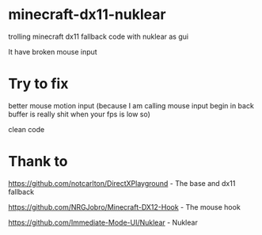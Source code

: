 # minecraft-dx11-nuklear

trolling minecraft dx11 fallback code with nuklear as gui

It have broken mouse input

# Try to fix

better mouse motion input (because I am calling mouse input begin in back buffer is really shit when your fps is low so)

clean code

# Thank to

https://github.com/notcarlton/DirectXPlayground - The base and dx11 fallback

https://github.com/NRGJobro/Minecraft-DX12-Hook - The mouse hook

https://github.com/Immediate-Mode-UI/Nuklear    - Nuklear
